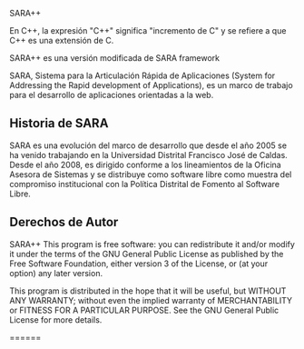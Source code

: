 SARA++


En C++, la expresión "C++" significa "incremento de C" y se refiere a que C++ es una extensión de C.

SARA++ es una versión modificada de SARA framework

SARA, Sistema para la Articulación Rápida de Aplicaciones
(System for Addressing the Rapid development of Applications),
es un marco de trabajo para el desarrollo de aplicaciones
orientadas a la web.

Historia de SARA
-----------------
SARA es una evolución del marco de desarrollo que desde el
año 2005 se ha venido trabajando en la Universidad Distrital
Francisco José de Caldas. Desde el año 2008, es dirigido 
conforme a los lineamientos de la Oficina Asesora de Sistemas
y se distribuye como software libre como muestra del compromiso
institucional con la Política Distrital de Fomento al Software
Libre. 


Derechos de Autor
------------------
SARA++ This program is free software: you can redistribute it 
and/or modify it under the terms of the GNU General Public 
License as published by the Free Software Foundation, either
version 3 of the License, or (at your option) any later
version.

This program is distributed in the hope that it will be useful,
but WITHOUT ANY WARRANTY; without even the implied warranty of
MERCHANTABILITY or FITNESS FOR A PARTICULAR PURPOSE.  See the
GNU General Public License for more details.


======
